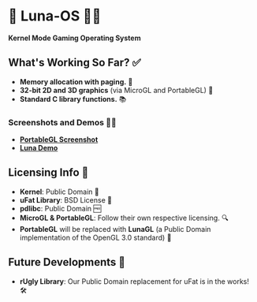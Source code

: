 # 🌙 Luna-OS 🐱‍🚀
**Kernel Mode Gaming Operating System**

## What's Working So Far? ✅
- **Memory allocation with paging.** 🧠  
- **32-bit 2D and 3D graphics** (via MicroGL and PortableGL) 🎨  
- **Standard C library functions.** 📚  

### Screenshots and Demos 📸🎥
- **[PortableGL Screenshot](docs/portablegl.png)**
- **[Luna Demo](docs/luna.mp4)**

## Licensing Info 📜
- **Kernel**: Public Domain 🙌  
- **uFat Library**: BSD License 📝  
- **pdlibc**: Public Domain 🆓  
- **MicroGL & PortableGL**: Follow their own respective licensing. 🔍  
- **PortableGL** will be replaced with **LunaGL** (a Public Domain implementation of the OpenGL 3.0 standard) 🌟  

## Future Developments 🔮
- **rUgly Library**: Our Public Domain replacement for uFat is in the works! 🛠️  